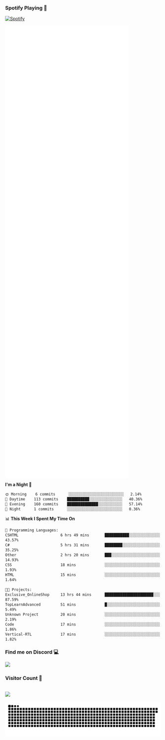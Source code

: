 ### Spotify Playing 🎵
[![Spotify](https://spotify-livestats-callme-milad.vercel.app/api/spotify)](https://open.spotify.com/user/314mrt6dxn5cqoxklh3thbwlr6by)

<img align="center" src="/github-metrics.svg" alt="Metrics" width="400">

<!--START_SECTION:waka-->
**I'm a Night 🦉** 

```text
🌞 Morning    6 commits      ░░░░░░░░░░░░░░░░░░░░░░░░░   2.14% 
🌆 Daytime    113 commits    ██████████░░░░░░░░░░░░░░░   40.36% 
🌃 Evening    160 commits    ██████████████░░░░░░░░░░░   57.14% 
🌙 Night      1 commits      ░░░░░░░░░░░░░░░░░░░░░░░░░   0.36%

```


📊 **This Week I Spent My Time On** 

```text
💬 Programming Languages: 
CSHTML                   6 hrs 49 mins       ███████████░░░░░░░░░░░░░░   43.57% 
C#                       5 hrs 31 mins       ████████░░░░░░░░░░░░░░░░░   35.25% 
Other                    2 hrs 20 mins       ███░░░░░░░░░░░░░░░░░░░░░░   14.93% 
CSS                      18 mins             ░░░░░░░░░░░░░░░░░░░░░░░░░   1.93% 
HTML                     15 mins             ░░░░░░░░░░░░░░░░░░░░░░░░░   1.64%

🐱‍💻 Projects: 
Exclusive_OnlineShop     13 hrs 44 mins      ██████████████████████░░░   87.59% 
TopLearnAdvanced         51 mins             █░░░░░░░░░░░░░░░░░░░░░░░░   5.49% 
Unknown Project          20 mins             ░░░░░░░░░░░░░░░░░░░░░░░░░   2.19% 
Code                     17 mins             ░░░░░░░░░░░░░░░░░░░░░░░░░   1.86% 
Vertical-RTL             17 mins             ░░░░░░░░░░░░░░░░░░░░░░░░░   1.82%

```


<!--END_SECTION:waka-->

### Find me on Discord 💻
<a href="https://discord.gg/pQVcABAxAy" rel="nofollow"> 
  <img src="https://discord.c99.nl/widget/theme-3/977957889358573609.png" data-canonical-src="https://discord.c99.nl/widget/theme-3/977957889358573609.png" style="max-width: 100%;"></a>

### Visitor Count 🔢
<p align="left"> 
  <br>
  <img src="https://profile-counter.glitch.me/callme-devil/count.svg" />
</p>

<img src="https://github.com/callme-devil/callme-devil/blob/output/github-contribution-grid-snake.svg" alt="snake" style="max-width: 100%;">
